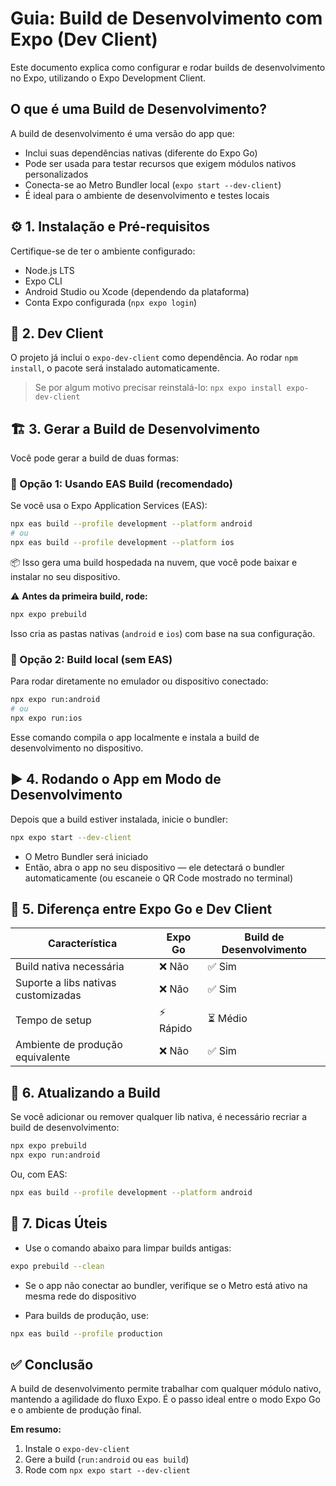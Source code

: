 # Guia: Build de Desenvolvimento com Expo (Dev Client)

Este documento explica como configurar e rodar builds de desenvolvimento no Expo, utilizando o Expo Development Client.

## O que é uma Build de Desenvolvimento?

A build de desenvolvimento é uma versão do app que:

- Inclui suas dependências nativas (diferente do Expo Go)
- Pode ser usada para testar recursos que exigem módulos nativos personalizados
- Conecta-se ao Metro Bundler local (`expo start --dev-client`)
- É ideal para o ambiente de desenvolvimento e testes locais

## ⚙️ 1. Instalação e Pré-requisitos

Certifique-se de ter o ambiente configurado:

- Node.js LTS
- Expo CLI
- Android Studio ou Xcode (dependendo da plataforma)
- Conta Expo configurada (`npx expo login`)

## 🧩 2. Dev Client

O projeto já inclui o `expo-dev-client` como dependência.
Ao rodar `npm install`, o pacote será instalado automaticamente.

> Se por algum motivo precisar reinstalá-lo: `npx expo install expo-dev-client`

## 🏗️ 3. Gerar a Build de Desenvolvimento

Você pode gerar a build de duas formas:

### 🔹 Opção 1: Usando EAS Build (recomendado)

Se você usa o Expo Application Services (EAS):

```bash
npx eas build --profile development --platform android
# ou
npx eas build --profile development --platform ios
```

📦 Isso gera uma build hospedada na nuvem, que você pode baixar e instalar no seu dispositivo.

⚠️ **Antes da primeira build, rode:**

```bash
npx expo prebuild
```

Isso cria as pastas nativas (`android` e `ios`) com base na sua configuração.

### 🔹 Opção 2: Build local (sem EAS)

Para rodar diretamente no emulador ou dispositivo conectado:

```bash
npx expo run:android
# ou
npx expo run:ios
```

Esse comando compila o app localmente e instala a build de desenvolvimento no dispositivo.

## ▶️ 4. Rodando o App em Modo de Desenvolvimento

Depois que a build estiver instalada, inicie o bundler:

```bash
npx expo start --dev-client
```

- O Metro Bundler será iniciado
- Então, abra o app no seu dispositivo — ele detectará o bundler automaticamente (ou escaneie o QR Code mostrado no terminal)

## 🧠 5. Diferença entre Expo Go e Dev Client

| Característica                      | Expo Go   | Build de Desenvolvimento |
| ----------------------------------- | --------- | ------------------------ |
| Build nativa necessária             | ❌ Não    | ✅ Sim                   |
| Suporte a libs nativas customizadas | ❌ Não    | ✅ Sim                   |
| Tempo de setup                      | ⚡ Rápido | ⏳ Médio                 |
| Ambiente de produção equivalente    | ❌ Não    | ✅ Sim                   |

## 🔄 6. Atualizando a Build

Se você adicionar ou remover qualquer lib nativa, é necessário recriar a build de desenvolvimento:

```bash
npx expo prebuild
npx expo run:android
```

Ou, com EAS:

```bash
npx eas build --profile development --platform android
```

## 🧹 7. Dicas Úteis

- Use o comando abaixo para limpar builds antigas:

```bash
expo prebuild --clean
```

- Se o app não conectar ao bundler, verifique se o Metro está ativo na mesma rede do dispositivo

- Para builds de produção, use:

```bash
npx eas build --profile production
```

## ✅ Conclusão

A build de desenvolvimento permite trabalhar com qualquer módulo nativo, mantendo a agilidade do fluxo Expo. É o passo ideal entre o modo Expo Go e o ambiente de produção final.

**Em resumo:**

1. Instale o `expo-dev-client`
2. Gere a build (`run:android` ou `eas build`)
3. Rode com `npx expo start --dev-client`
